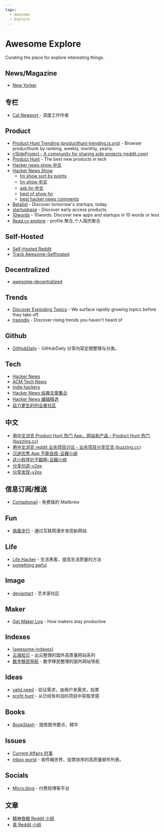 ```yaml
---
tags:
  - Awesome
  - Explore
---
```


# Awesome Explore

Curating the place for explore interesting things.

## News/Magazine

- [New Yorker](https://www.newyorker.com/)

## 专栏

- [Cal Newport ](https://www.newyorker.com/contributors/cal-newport) - 深度工作作者

## Product

- [Product Hunt Trending (producthunt-trending.js.org)](https://producthunt-trending.js.org/?range=monthly) - Browser producthunk by ranking, weekly, monthly, yearly.
- [r/SideProject - A community for sharing side projects (reddit.com)](https://www.reddit.com/r/SideProject/)
- [Product Hunt](https://www.producthunt.com/) - The best new products in tech
- [Hacker news show 中文](https://hn.buzzing.cc/tags/show-hn)
- [Hacker News Show](https://news.ycombinator.com/show)
  - [hn show sort by points](https://hn.algolia.com/?dateRange=pastMonth&page=0&prefix=true&query=show%20hn&sort=byPopularity&type=story)
  - [hn show 中文](https://showhn.buzzing.cc/)
  - [ask hn 中文](https://askhn.buzzing.cc/)
  - [best of show hn](https://bestofshowhn.com/)
  - [best hacker news comments](https://news.ycombinator.com/bestcomments)
- [Betalist](https://betalist.com/) - Discover tomorrow's startups, today.
- [startupbase](https://startupbase.io/) - Discover early access products.
- [10words](https://10words.io/) - 10words: Discover new apps and startups in 10 words or less
- [Read.cv explore](https://read.cv/explore) - profile 聚合,个人简历聚合

## Self-Hosted

- [Self-Hosted Reddit](https://www.reddit.com/r/selfhosted/)
- [Track Awesome-Selfhosted](https://www.trackawesomelist.com/awesome-selfhosted/awesome-selfhosted/)

## Decentralized

- [awesome-decentralized](https://github.com/croqaz/awesome-decentralized)

## Trends

- [Discover Exploding Topics](https://explodingtopics.com/) - We surface rapidly growing topics before they take off.
- [treendly](https://treendly.com/) - Discover rising trends you haven't heard of

## Github

- [GitHubDaily](https://github.com/GitHubDaily/GitHubDaily) - GitHubDaily 分享内容定期整理与分类。

## Tech

- [Hacker News](https://news.ycombinator.com/news)
- [ACM Tech News](https://technews.acm.org)
- [indie hackers](https://www.indiehackers.com/)
- [Hacker News 经典文章集合](https://hn.lindylearn.io/)
- [Hacker News 编辑精选](https://news.ycombinator.com/invited)
- [自力更生的创业者社区](https://barnacl.es/)

## 中文

- [用中文浏览 Product Hunt 热门 App，网站和产品 - Product Hunt 热门 (buzzing.cc)](https://ph.buzzing.cc/)
- [用中文浏览 reddit 业余项目讨论 - 业余项目分享交流 (buzzing.cc)](https://sideproject.buzzing.cc/)
- [沉迷优秀 App 不能自拔-豆瓣小组 ](https://www.douban.com/group/689011/)
- [这小程序针不戳啊-豆瓣小组](https://www.douban.com/group/718741/)
- [分享创造-v2ex](https://v2ex.com/go/create)
- [分享发现-v2ex](https://v2ex.com/go/share)

## 信息订阅/推送

- [Cortadomail](https://cortadomail.com/) - 免费版的 Mailbrew

## Fun

- [病毒步行](https://www.viralwalk.com/) - 通过互联网漫步发现新网站

## Life

- [Life Hacker](https://lifehacker.com/) - 生活黑客，提高生活质量的方法
- [something awful](https://www.somethingawful.com/)

## Image

- [deviantart](https://www.deviantart.com/) - 艺术家社区

## Maker

- [Get Maker Log](https://getmakerlog.com/) - How makers stay productive

## Indexes

- [[awesome-indexes]]
- [云海拾贝](https://getizumo.com/shibei) - 出云整理的国外高质量网站系列
- [数字移民导航](https://shuziyimin.org/) - 数字移民整理的国外网站导航

## Ideas

- [valid need](https://needgap.com/) - 验证需求，由用户发需求，投票
- [profit hunt](https://profithunt.co/) - 从已经有利润的项目中获取灵感

## Books

- [BookStash](https://bookstash.io/) - 提炼图书要点，精华

## Issues

- [Current Affairs 时事](https://www.currentaffairs.org/)
- [Inbox world](https://inboxworld.io/) - 收件箱世界，投票排序的高质量邮件列表。

## Socials

- [Micro.blog](https://micro.blog/) - 付费轻博客平台

## 文章

- [精神食粮 Reddit 小组](https://old.reddit.com/r/Foodforthought/)
- [真 Reddit 小组](https://old.reddit.com/r/TrueReddit/)

[//begin]: # "Autogenerated link references for markdown compatibility"
[awesome-indexes]: awesome-indexes.md "Awesome Indexes"
[//end]: # "Autogenerated link references"
